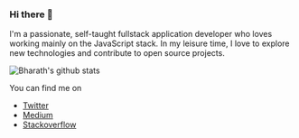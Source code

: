 ### Hi there 👋

I'm a passionate, self-taught fullstack application developer who loves working mainly on the JavaScript stack. In my leisure time, I love to explore new technologies and contribute to open source projects.

![Bharath's github stats](https://github-readme-stats.vercel.app/api?username=bharathvaj1995&show_icons=true&title_color=fff&icon_color=79ff97&text_color=9f9f9f&bg_color=151515)

You can find me on 
 - [Twitter](https://twitter.com/bharathvaj95) 
 - [Medium](https://medium.com/@bharath95)
 - [Stackoverflow](https://stackoverflow.com/users/6906028/bharathvaj-ganesan)
